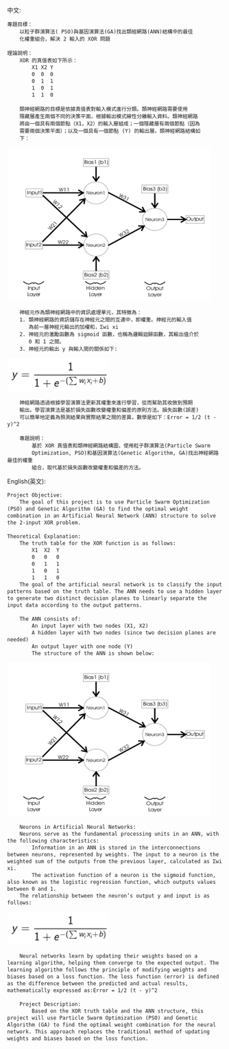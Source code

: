 中文:

    專題目標：
        以粒子群演算法( PSO)與基因演算法(GA)找出類經網路(ANN)結構中的最佳
        化權重組合，解決 2 輸入的 XOR 問題
    
    理論說明：
        XOR 的真值表如下所示：
            X1 X2 Y
            0  0  0
            0  1  1
            1  0  1
            1  1  0

        類神經網路的目標是依據真值表對輸入模式進行分類。類神經網路需要使用
        隱藏層產生兩個不同的決策平面，根據輸出模式線性分離輸入資料。類神經網路
        將由一個具有兩個節點（X1，X2）的輸入層組成；一個隱藏層有兩個節點（因為
        需要兩個決策平面）；以及一個具有一個節點 (Y) 的輸出層。類神經網路結構如
        下：
           
![alt text](images/Architecture_diagram.png)          
            
        神經元作為類神經網路中的資訊處理單元，其特徵為：
        1. 類神經網路的資訊儲存在神經元之間的互連中，即權重。神經元的輸入值
           為前一層神經元輸出的加權和，Σwi xi
        2. 神經元的激勵函數為 sigmoid 函數，也稱為邏輯迴歸函數，其輸出值介於
           0 和 1 之間。
        3. 神經元的輸出 y 與輸入間的關係如下:
           
![alt text](images/XY_relationship_formula.png)

        神經網路透過根據學習演算法更新其權重來進行學習，從而幫助其收斂到預期
        輸出。學習演算法是基於損失函數改變權重和偏差的原則方法。損失函數(誤差)
        可以簡單地定義為預測結果與實際結果之間的差異，數學是如下：Error = 1/2 (t - y)^2

        專題說明：
            基於 XOR 真值表和類神經網路結構圖，使用粒子群演算法(Particle Swarm
            Optimization, PSO)和基因演算法(Genetic Algorithm, GA)找出神經網路最佳的權重
            組合，取代基於損失函數改變權重和偏差的方法。

English(英文):

    Project Objective:
        The goal of this project is to use Particle Swarm Optimization (PSO) and Genetic Algorithm (GA) to find the optimal weight combination in an Artificial Neural Network (ANN) structure to solve the 2-input XOR problem.

    Theoretical Explanation:
        The truth table for the XOR function is as follows:
            X1	X2	Y
            0	0	0
            0	1	1
            1	0	1
            1	1	0
        The goal of the artificial neural network is to classify the input patterns based on the truth table. The ANN needs to use a hidden layer to generate two distinct decision planes to linearly separate the input data according to the output patterns.

        The ANN consists of:
            An input layer with two nodes (X1, X2)
            A hidden layer with two nodes (since two decision planes are needed)
            An output layer with one node (Y)
            The structure of the ANN is shown below:

![alt text](images/Architecture_diagram.png)

        Neurons in Artificial Neural Networks:
        Neurons serve as the fundamental processing units in an ANN, with the following characteristics:
            Information in an ANN is stored in the interconnections between neurons, represented by weights. The input to a neuron is the weighted sum of the outputs from the previous layer, calculated as Σwi xi.
            The activation function of a neuron is the sigmoid function, also known as the logistic regression function, which outputs values between 0 and 1.
        The relationship between the neuron’s output y and input is as follows:

![alt text](images/XY_relationship_formula.png)

        Neural networks learn by updating their weights based on a learning algorithm, helping them converge to the expected output. The learning algorithm follows the principle of modifying weights and biases based on a loss function. The loss function (error) is defined as the difference between the predicted and actual results, mathematically expressed as:Error = 1/2 (t - y)^2
    
        Project Description:
            Based on the XOR truth table and the ANN structure, this project will use Particle Swarm Optimization (PSO) and Genetic Algorithm (GA) to find the optimal weight combination for the neural network. This approach replaces the traditional method of updating weights and biases based on the loss function.
